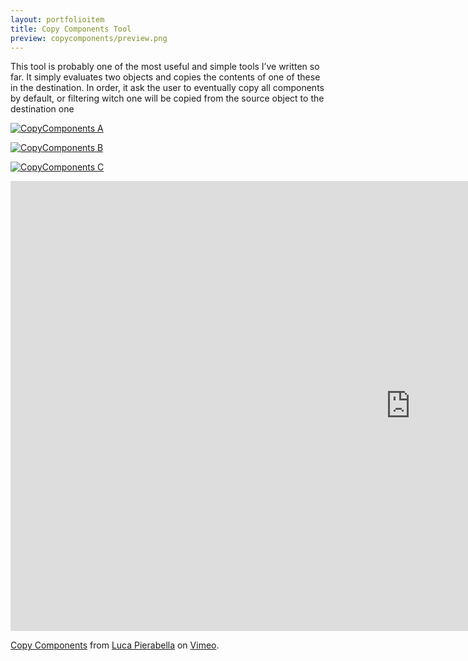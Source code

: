 ```yaml
---
layout: portfolioitem
title: Copy Components Tool
preview: copycomponents/preview.png
---
```

This tool is probably one of the most useful and simple tools I’ve written so far. It simply evaluates two objects and copies the contents of one of these in the destination.
In order, it ask the user to eventually copy all components by default, or filtering witch one will be copied from the source object to the destination one

<!--more-->
<a href="{{ site.baseurl }}/assets/portfolio/copycomponents/Image-001.png"><img src="{{ site.baseurl }}/assets/portfolio/copycomponents/Image-001.png" alt="CopyComponents A" style="width: auto;"/>

<a href="{{ site.baseurl }}/assets/portfolio/copycomponents/Image-002.png"><img src="{{ site.baseurl }}/assets/portfolio/copycomponents/Image-002.png" alt="CopyComponents B" style="width: auto;"/>

<a href="{{ site.baseurl }}/assets/portfolio/copycomponents/Image-003.png"><img src="{{ site.baseurl }}/assets/portfolio/copycomponents/Image-003.png" alt="CopyComponents C" style="width: auto;"/>

<iframe src="https://player.vimeo.com/video/166687700" width="1280" height="720" frameborder="0" webkitallowfullscreen mozallowfullscreen allowfullscreen></iframe>
<p><a href="https://vimeo.com/166687700">Copy Components</a> from <a href="https://vimeo.com/user1489637">Luca Pierabella</a> on <a href="https://vimeo.com">Vimeo</a>.</p>
